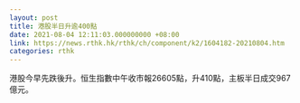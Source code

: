 ```yaml
---
layout: post
title: 港股半日升逾400點
date: 2021-08-04 12:11:03.000000000 +08:00
link: https://news.rthk.hk/rthk/ch/component/k2/1604182-20210804.htm
categories: rthk
---
```


港股今早先跌後升。恒生指數中午收市報26605點，升410點，主板半日成交967億元。
